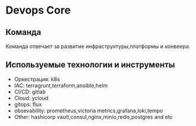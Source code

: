 # Devops Core

## Команда

Команда отвечает за развитие инфраструктуры,платформы и конвеера.

## Используемые технологии и инструменты

* Оркестрация: k8s
* IAC: terragrunt,terraform,ansible,helm
* CI/CD: gitlab
* Cloud: ycloud
* gitops: flux
* obsevability: prometheus,victoria metrics,grafana,loki,tempo
* Other: hashicorp vault,consul,nginx,minio,redis,postgres and etc